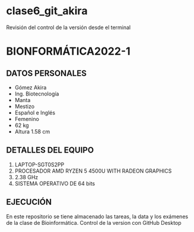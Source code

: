 # clase6_git_akira
Revisión del control de la versión desde el terminal

# BIONFORMÁTICA2022-1
## DATOS PERSONALES
- Gómez Akira
- Ing. Biotecnología
- Manta
- Mestizo
- Español e Inglés
- Femenino
- 62 kg
- Altura 1.58 cm

## DETALLES DEL EQUIPO
1. LAPTOP-SGT0S2PP
2. PROCESADOR AMD RYZEN 5 4500U WITH RADEON GRAPHICS
3. 2.38 GHz
4. SISTEMA OPERATIVO DE 64 bits

## EJECUCIÓN

En este repositorio se tiene almacenado las tareas, la data y los exámenes de la clase de Bioinformática.
Control de la version con GitHub Desktop
